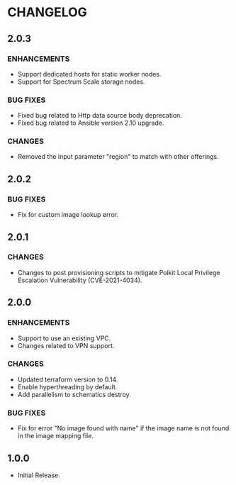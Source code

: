 # **CHANGELOG**

## **2.0.3**
### ENHANCEMENTS
- Support dedicated hosts for static worker nodes.
- Support for Spectrum Scale storage nodes.

### **BUG FIXES**
- Fixed bug related to Http data source body deprecation.
- Fixed bug related to Ansible version 2.10 upgrade.

### **CHANGES**
- Removed the input parameter "region" to match with other offerings.

## **2.0.2**
### **BUG FIXES**
- Fix for custom image lookup error.

## **2.0.1**
### **CHANGES**
- Changes to post provisioning scripts to mitigate Polkit Local Privilege Escalation Vulnerability (CVE-2021-4034).

## **2.0.0**
### ENHANCEMENTS
- Support to use an existing VPC.
- Changes related to VPN support.

### **CHANGES**
- Updated terraform version to 0.14.
- Enable hyperthreading by default.
- Add parallelism to schematics destroy.

### **BUG FIXES**
- Fix for error "No image found with name" if the image name is not found in the image mapping file.

## **1.0.0**
- Initial Release.
